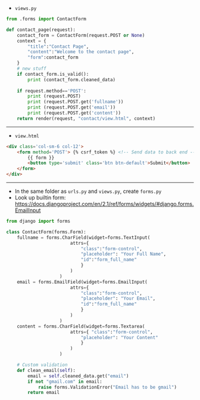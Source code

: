 * ```views.py```
```python 
from .forms import ContactForm

def contact_page(request):
	contact_form = ContactForm(request.POST or None)
	context = {
		"title":"Contact Page",
		"content":"Welcome to the contact page",
		"form":contact_form
	}
	# new stuff
	if contact_form.is_valid():
		print (contact_form.cleaned_data)
	
	if request.method=='POST':
		print (request.POST)
		print (request.POST.get('fullname'))
		print (request.POST.get('email'))
		print (request.POST.get('content'))
	return render(request, "contact/view.html", context)
```
---
* ```view.html```
```html
<div class='col-sm-6 col-12'>
    <form method='POST'> {% csrf_token %} <!-- Send data to back end -->
        {{ form }}
        <button type='submit' class='btn btn-default'>Submit</button>
    </form>
</div>
```
---
* In the same folder as ```urls.py``` and ```views.py```, create ```forms.py```
* Look up builtin form: https://docs.djangoproject.com/en/2.1/ref/forms/widgets/#django.forms.EmailInput
```python 
from django import forms

class ContactForm(forms.Form):
	fullname = forms.CharField(widget=forms.TextInput(
						attrs={
							"class":"form-control", 
							"placeholder": "Your Full Name", 
							"id":"form_full_name"
							}
						)
					)
	email = forms.EmailField(widget=forms.EmailInput(
						attrs={
							"class":"form-control", 
							"placeholder": "Your Email", 
							"id":"form_full_name"
							}
						)
					)
	content = forms.CharField(widget=forms.Textarea(
						attrs={	"class":"form-control", 
							"placeholder": "Your Content"
							}
						)
					)

	# Custom validation
	def clean_email(self):
		email = self.cleaned_data.get("email")
		if not "gmail.com" in email:
			raise forms.ValidationError("Email has to be gmail")
		return email
 ```
